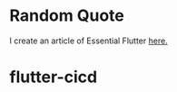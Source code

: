 
# Random Quote
I create an article of Essential Flutter [here.](https://medium.com/@kuwali/flutter-essential-what-you-need-to-know-567ad25dcd8f)
# flutter-cicd

